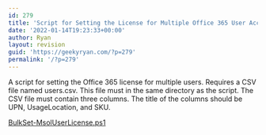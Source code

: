 ```yaml
---
id: 279
title: 'Script for Setting the License for Multiple Office 365 User Accounts'
date: '2022-01-14T19:23:33+00:00'
author: Ryan
layout: revision
guid: 'https://geekyryan.com/?p=279'
permalink: '/?p=279'
---
```


A script for setting the Office 365 license for multiple users. Requires a CSV file named users.csv. This file must in the same directory as the script. The CSV file must contain three columns. The title of the columns should be UPN, UsageLocation, and SKU.

[BulkSet-MsolUserLicense.ps1](https://drive.google.com/open?id=0B2K6VOnt6zeXZ2Z6OFZhZVoyenc)